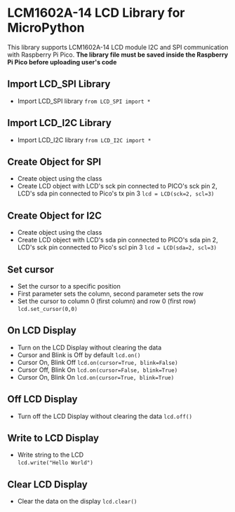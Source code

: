 # LCM1602A-14 LCD Library for MicroPython
This library supports LCM1602A-14 LCD module I2C and SPI communication with Raspberry Pi Pico. 
**The library file must be saved inside the Raspberry Pi Pico before uploading user's code**

## Import LCD_SPI Library

 - Import LCD_SPI library
 `from LCD_SPI import *`

## Import LCD_I2C Library

 - Import LCD_I2C library
`from LCD_I2C import *`

## Create Object for SPI

 -  Create object using the class
 -  Create LCD object with LCD's sck pin connected to PICO's sck pin 2, LCD's sda pin 	connected to Pico's tx pin 3
 `lcd = LCD(sck=2, scl=3)  `

## Create Object for I2C
 -  Create object using the class
 - Create LCD object with LCD's sda pin connected to PICO's sda pin 2, LCD's sck pin connected to Pico's scl pin 3
`lcd = LCD(sda=2, scl=3)`

## Set cursor

 - Set the cursor to a specific position
 - First parameter sets the column, second parameter sets the row
 - Set the cursor to column 0 (first column) and row 0 (first row)
 `lcd.set_cursor(0,0) `

## On LCD Display

 - Turn on the LCD Display without clearing the data
 - Cursor and Blink is Off by default
`lcd.on()`
 - Cursor On, Blink Off
`lcd.on(cursor=True, blink=False)`
 - Cursor Off, Blink On
`lcd.on(cursor=False, blink=True) `
 - Cursor On, Blink On
`lcd.on(cursor=True, blink=True) `

## Off LCD Display

 - Turn off the LCD Display without clearing the data
`lcd.off() `

## Write to LCD Display

 - Write string to the LCD  
`lcd.write("Hello World")`

## Clear LCD Display

 - Clear the data on the display
 `lcd.clear() `
